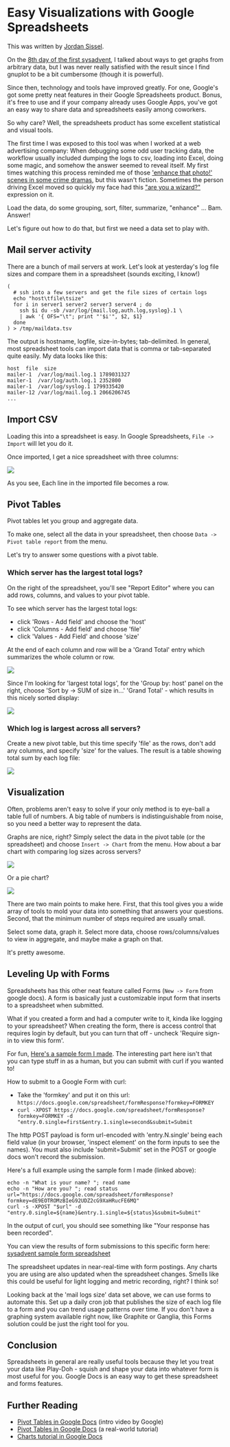 # Easy Visualizations with Google Spreadsheets

This was written by [Jordan Sissel](http://twitter.com/jordansissel).

On the [8th day of the first
sysadvent](http://sysadvent.blogspot.com/2008/12/day-8-one-off-graphs.html), I
talked about ways to get graphs from arbitrary data, but I was never really
satisfied with the result since I find gnuplot to be a bit cumbersome (though
it is powerful).

Since then, technology and tools have improved greatly. For one, Google's got
some pretty neat features in their Google Spreadsheets product.  Bonus, it's
free to use and if your company already uses Google Apps, you've got an easy
way to share data and spreadsheets easily among coworkers. 

So why care? Well, the spreadsheets product has some excellent statistical and
visual tools.

The first time I was exposed to this tool was when I worked at a web advertising
company: When debugging some odd user tracking data, the workflow usually
included dumping the logs to csv, loading into Excel, doing some magic, and
somehow the answer seemed to reveal itself. My first times watching this
process reminded me of those 
['enhance that photo!' scenes in some crime dramas](http://www.youtube.com/watch?feature=player_embedded&v=Vxq9yj2pVWk),
but this wasn't fiction. Sometimes the person driving Excel moved so quickly my
face had this ["are you a wizard?"](http://static2.fjcdn.com/comments/ARE+YOU+A+WIZARD+_324436c69cd6c0b9ba6bda42bdd0ab01.jpg) expression on it.

Load the data, do some grouping, sort, filter, summarize, "enhance" ... Bam.
Answer!

Let's figure out how to do that, but first we need a data set to play with.

## Mail server activity

There are a bunch of mail servers at work. Let's look at yesterday's log file
sizes and compare them in a spreadsheet (sounds exciting, I know!)

```
(
  # ssh into a few servers and get the file sizes of certain logs
  echo "host\tfile\tsize"
  for i in server1 server2 server3 server4 ; do 
    ssh $i du -sb /var/log/{mail.log,auth.log,syslog}.1 \
    | awk '{ OFS="\t"; print "'$i'", $2, $1}
  done
) > /tmp/maildata.tsv
```

The output is hostname, logfile, size-in-bytes; tab-delimited. In general, most
spreadsheet tools can import data that is comma or tab-separated quite easily.
My data looks like this:

```
host  file  size
mailer-1  /var/log/mail.log.1 1789031327
mailer-1  /var/log/auth.log.1 2352800
mailer-1  /var/log/syslog.1 1799335420
mailer-12 /var/log/mail.log.1 2066206745
...
```

## Import CSV

Loading this into a spreadsheet is easy. In Google Spreadsheets, `File ->
Import` will let you do it.

Once imported, I get a nice spreadsheet with three columns:

![](https://lh5.googleusercontent.com/-MkIp2Q8-v_s/ULmpdU2GuzI/AAAAAAAAAGw/ijo_47TjwEk/s437/imported.png)

As you see, Each line in the imported file becomes a row.

## Pivot Tables

Pivot tables let you group and aggregate data.

To make one, select all the data in your spreadsheet, then choose `Data ->
Pivot table report` from the menu.

Let's try to answer some questions with a pivot table.

### Which server has the largest total logs?

On the right of the spreadsheet, you'll see "Report Editor" where you can add
rows, columns, and values to your pivot table. 

To see which server has the largest total logs: 

* click 'Rows - Add field' and choose the 'host'
* click 'Columns - Add field' and choose 'file'
* click 'Values - Add Field' and choose 'size'

At the end of each column and row will be a 'Grand Total' entry which
summarizes the whole column or row.

![](https://lh4.googleusercontent.com/-7uT_3qM7daA/ULmpexPn7EI/AAAAAAAAAG8/F2iRLgjO_v0/s657/pivot-host-file-size.png)

Since I'm looking for 'largest total logs', for the 'Group by: host' panel on
the right, choose 'Sort by -> SUM of size in...' 'Grand Total' - which results
in this nicely sorted display:

![](https://lh6.googleusercontent.com/-ue2kdhUjMjs/ULmpdxldPfI/AAAAAAAAAG4/OvgnICXmuDI/s652/pivot-host-file-size-sorted.png)

### Which log is largest across all servers?

Create a new pivot table, but this time specify 'file' as the rows, don't add
any columns, and specify 'size' for the values. The result is a table showing
total sum by each log file:

![](https://lh3.googleusercontent.com/-LqjLNtqCnpw/ULmpdSqoSlI/AAAAAAAAAHE/UGI0xD5-Xw0/s287/pivot-file-size.png)

## Visualization

Often, problems aren't easy to solve if your only method is to eye-ball a table
full of numbers. A big table of numbers is indistinguishable from noise, so you
need a better way to represent the data.

Graphs are nice, right? Simply select the data in the pivot table (or the
spreadsheet) and choose `Insert -> Chart` from the menu. How about a bar chart
with comparing log sizes across servers?

![](https://lh4.googleusercontent.com/-oVRd3bCMHwc/ULmpdSylyWI/AAAAAAAAAG0/NzTn-OXnMfc/s599/pivot-horizontal-bar.png)

Or a pie chart?

![](https://lh5.googleusercontent.com/-16W3V1-Njio/ULmpfcdWPYI/AAAAAAAAAHA/pRAW-l1v-lA/s494/pivot-pie-chart.png)

There are two main points to make here. First, that this tool gives you a wide
array of tools to mold your data into something that answers your questions.
Second, that the minimum number of steps required are usually small. 

Select some data, graph it. Select more data, choose rows/columns/values to
view in aggregate, and maybe make a graph on that. 

It's pretty awesome.

## Leveling Up with Forms

Spreadsheets has this other neat feature called Forms (`New -> Form` from google docs).
A form is basically just a customizable input form that inserts to a
spreadsheet when submitted.

What if you created a form and had a computer write to it, kinda like logging
to your spreadsheet? When creating the form, there is access control that requires
login by default, but you can turn that off - uncheck 'Require <yourdomain>
sign-in to view this form'.

For fun, [Here's a sample form I
made](https://docs.google.com/a/semicomplete.com/spreadsheet/viewform?formkey=dE9EOTROMzBIeG92UDZ2cG9XaHRucFE6MQ#gid=0).
The interesting part here isn't that you can type stuff in as a human, but you
can submit with curl if you wanted to!

How to submit to a Google Form with curl:

* Take the 'formkey' and put it on this url: `https://docs.google.com/spreadsheet/formResponse?formkey=FORMKEY`
* `curl -XPOST https://docs.google.com/spreadsheet/formResponse?formkey=FORMKEY -d "entry.0.single=first&entry.1.single=second&submit=Submit`

The http POST payload is form url-encoded with 'entry.N.single' being each
field value (in your browser, 'inspect element' on the form inputs to see the
names). You must also include 'submit=Submit' set in the POST or google docs
won't record the submission.

Here's a full example using the sample form I made (linked above):

```
echo -n "What is your name? "; read name
echo -n "How are you? "; read status
url="https://docs.google.com/spreadsheet/formResponse?formkey=dE9EOTROMzBIeG92UDZ2cG9XaHRucFE6MQ"
curl -s -XPOST "$url" -d "entry.0.single=${name}&entry.1.single=${status}&submit=Submit"
```

In the output of curl, you should see something like "Your response has been recorded". 

You can view the results of form submissions to this specific form here:
[sysadvent sample form spreadsheet](https://docs.google.com/spreadsheet/ccc?key=0Aq9liCTsAyzRdE9EOTROMzBIeG92UDZ2cG9XaHRucFE#gid=0)

The spreadsheet updates in near-real-time with form postings. Any charts you
are using are also updated when the spreadsheet changes. Smells like this could
be useful for light logging and metric recording, right? I think so!

Looking back at the 'mail logs size' data set above, we can use forms to
automate this. Set up a daily cron job that publishes the size of each log file
to a form and you can trend usage patterns over time. If you don't have a graphing
system available right now, like Graphite or Ganglia, this Forms solution could
be just the right tool for you.

## Conclusion

Spreadsheets in general are really useful tools because they let you treat
your data like Play-Doh - squish and shape your data into whatever form
is most useful for you. Google Docs is an easy way to get these spreadsheet and
forms features.

## Further Reading

* [Pivot Tables in Google Docs](http://www.youtube.com/watch?v=giuD7KSmock) (intro video by Google)
* [Pivot Tables in Google Docs](http://www.youtube.com/watch?v=eUa1LuOjea8) (a real-world tutorial)
* [Charts tutorial in Google Docs](http://www.youtube.com/watch?v=tpChnf-KaIU)
